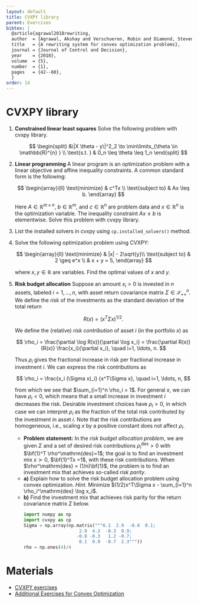 ```yaml
---
layout: default
title: CVXPY library
parent: Exercises
bibtex: |
  @article{agrawal2018rewriting,
  author  = {Agrawal, Akshay and Verschueren, Robin and Diamond, Steven and Boyd, Stephen},
  title   = {A rewriting system for convex optimization problems},
  journal = {Journal of Control and Decision},
  year    = {2018},
  volume  = {5},
  number  = {1},
  pages   = {42--60},
  }
order: 14
---
```


# CVXPY library
1. **Constrained linear least squares**
	Solve the following problem with cvxpy library.
	
	$$
	\begin{split} &\|X \theta - y\|^2_2 \to \min\limits_{\theta \in \mathbb{R}^{n} } \\ \text{s.t. } & 0_n \leq \theta \leq 1_n \end{split}
	$$

1. **Linear programming**
	A linear program is an optimization problem with a linear objective and affine inequality constraints. A common standard form is the following:
	
	$$  
	    \begin{array}{ll}
	    \text{minimize}   & c^Tx \\
	    \text{subject to} & Ax \leq b.
	    \end{array}
	$$
	
	Here $A \in \mathbb{R}^{m \times n}$, $b \in \mathbb{R}^m$, and $c \in \mathbb{R}^n$ are problem data and $x \in \mathbb{R}^{n}$ is the optimization variable. The inequality constraint $Ax \leq b$ is elementwise. Solve this problem with cvxpy library.
1. List the installed solvers in cvxpy using `cp.installed_solvers()` method.
1. Solve the following optimization problem using CVXPY:

	$$
	\begin{array}{ll} 
	\text{minimize} & |x| - 2\sqrt{y}\\
	\text{subject to} & 2 \geq e^x \\
	& x + y = 5,
	\end{array}
	$$

	where $x,y \in \mathbb{R}$ are variables. Find the optimal values of $x$ and $y$.

1. **Risk budget allocation**
	Suppose an amount $x_i>0$ is invested in $n$ assets, labeled $i=1,..., n$, with asset return covariance matrix $\Sigma \in \mathcal{S}_{++}^n$.	We define the *risk* of the investments as the standard deviation of the total return 
	
	$$
	R(x) = (x^T\Sigma x)^{1/2}.
	$$

	We define the (relative) *risk contribution* of asset $i$ (in the portfolio $x$) as

	$$
	\rho_i = \frac{\partial \log R(x)}{\partial \log x_i} =
	\frac{\partial R(x)}{R(x)} \frac{x_i}{\partial x_i}, \quad i=1, \ldots, n.
	$$

	Thus $\rho_i$ gives the fractional increase in risk per fractional increase
	in investment $i$. We can express the risk contributions as

	$$
	\rho_i = \frac{x_i (\Sigma x)_i} {x^T\Sigma x}, \quad i=1, \ldots, n,
	$$

	from which we see that $\sum_{i=1}^n \rho_i = 1$. For general $x$, we can have $\rho_i <0$, which means that a small increase
	in investment $i$ decreases the risk. Desirable investment choices have $\rho_i>0$, in which case we can interpret $\rho_i$ as the fraction of the total risk contributed by the investment in asset $i$.
	Note that the risk contributions are homogeneous, i.e.,	scaling $x$ by a positive constant does not affect $\rho_i$.

	* **Problem statement:** In the *risk budget allocation problem*, we are given $\Sigma$ and a set of desired risk contributions $\rho_i^\mathrm{des}>0$ with $\bf{1}^T \rho^\mathrm{des}=1$; the goal is to find an investment mix $x\succ 0$, $\bf{1}^Tx =1$, with these risk contributions. When $\rho^\mathrm{des} = (1/n)\bf{1}$, the problem is to find an investment mix that achieves so-called *risk parity*.
	* **a)** Explain how to solve the risk budget allocation problem using convex optimization. 
		*Hint.* Minimize $(1/2)x^T\Sigma x - \sum_{i=1}^n \rho_i^\mathrm{des} \log x_i$.
	* **b)** Find the investment mix that achieves risk parity for the return covariance matrix $\Sigma$ below.
		```python
		import numpy as np
		import cvxpy as cp
		Sigma = np.array(np.matrix("""6.1  2.9  -0.8  0.1;
		                     2.9  4.3  -0.3  0.9;
		                    -0.8 -0.3   1.2 -0.7;
		                     0.1  0.9  -0.7  2.3"""))
		rho = np.ones(4)/4
		```



# Materials
* [CVXPY exercises](https://github.com/cvxgrp/cvx_short_course/tree/master/exercises)
* [Additional Exercises for Convex Optimization](https://web.stanford.edu/~boyd/cvxbook/bv_cvxbook_extra_exercises.pdf)
